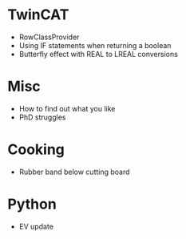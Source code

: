 # TwinCAT

- RowClassProvider 
- Using IF statements when returning a boolean
- Butterfly effect with REAL to LREAL conversions

# Misc
- How to find out what you like
- PhD struggles

# Cooking
- Rubber band below cutting board

  

# Python
- EV update

